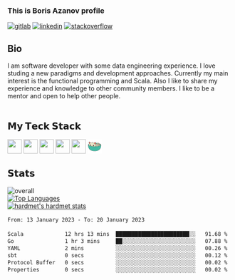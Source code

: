 ### This is Boris Azanov profile

[![gitlab](https://img.shields.io/badge/-@hardmet-%23181717?style=flat-square&logo=gitlab)](https://gitlab.com/hardmet)
[![linkedin](https://img.shields.io/badge/-@borisazanov-%23000000?style=flat-square&logo=linkedin)](https://www.linkedin.com/in/borisazanov)
[![stackoverflow](https://img.shields.io/badge/-@BorisAzanov-%23000000?style=flat-square&logo=stackoverflow)](https://stackoverflow.com/users/6770614/boris-azanov)
<br/>

## Bio
I am software developer with some data engineering experience. I love studing a new paradigms and development approaches. 
Currently my main interest is the functional programming and Scala. Also I like to share my experience and knowledge to other community members. I like to be a mentor and open to help other people.
<br/>
<br/>

## 𝗠𝘆 𝗧𝗲𝗰𝗸 𝗦𝘁𝗮𝗰𝗸

<img height="32" width="32" src="https://unpkg.com/simple-icons@v5/icons/scala.svg"/>  <img height="32" width="32" src="https://unpkg.com/simple-icons@v5/icons/java.svg"/>  <img height="32" width="32" src="https://unpkg.com/simple-icons@v5/icons/python.svg"/>  <img height="32" width="32" src="https://typelevel.org/img/logo-twitter.png"/> <img height="32" width="32" src="https://cdn.rawgit.com/tpolecat/doobie/series/0.5.x/doobie_logo.svg"/>  <img height="32" width="32" src="https://github.com/tofu-tf/tofu/blob/master/logos/tofu-logo.png"/>

## 𝗦𝘁𝗮𝘁𝘀


![overall](https://github-readme-stats.vercel.app/api?username=hardmet&show_icons=true&theme=tokyonight)
<br/>
[![Top Languages](https://github-readme-stats.vercel.app/api/top-langs/?username=hardmet&layout=compact&theme=tokyonight)](https://github.com/anuraghazra/github-readme-stats)
<br/>
[![hardmet's hardmet stats](https://github-readme-stats.vercel.app/api/wakatime?username=hardmet&layout=compact&theme=tokyonight)](https://github.com/anuraghazra/github-readme-stats)
<!--START_SECTION:waka-->

```text
From: 13 January 2023 - To: 20 January 2023

Scala             12 hrs 13 mins  ███████████████████████░░   91.68 %
Go                1 hr 3 mins     ██░░░░░░░░░░░░░░░░░░░░░░░   07.88 %
YAML              2 mins          ░░░░░░░░░░░░░░░░░░░░░░░░░   00.26 %
sbt               0 secs          ░░░░░░░░░░░░░░░░░░░░░░░░░   00.12 %
Protocol Buffer   0 secs          ░░░░░░░░░░░░░░░░░░░░░░░░░   00.02 %
Properties        0 secs          ░░░░░░░░░░░░░░░░░░░░░░░░░   00.02 %
```

<!--END_SECTION:waka-->
